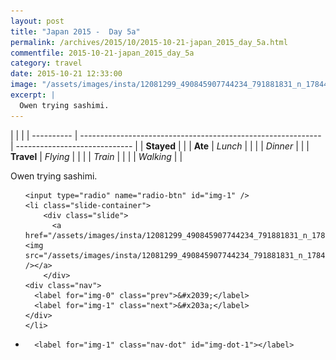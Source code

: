 ```yaml
---
layout: post
title: "Japan 2015 -  Day 5a"
permalink: /archives/2015/10/2015-10-21-japan_2015_day_5a.html
commentfile: 2015-10-21-japan_2015_day_5a
category: travel
date: 2015-10-21 12:33:00
image: "/assets/images/insta/12081299_490845907744234_791881831_n_17844889195047535.jpg"
excerpt: |
  Owen trying sashimi.
---
```


|            |                                                              |
| ---------- | ------------------------------------------------------------ | ----------------------------- |
| **Stayed** |  |
| **Ate**    | _Lunch_                                                      |          |
|            | _Dinner_                                                     |          |
| **Travel** | _Flying_                                                     |          |
|            | _Train_                                                      |          |
|            | _Walking_                                                    |          |


Owen trying sashimi.


<ul class="slides">

    <input type="radio" name="radio-btn" id="img-1" />
    <li class="slide-container">
        <div class="slide">
          <a href="/assets/images/insta/12081299_490845907744234_791881831_n_17844889195047535.jpg"><img src="/assets/images/insta/12081299_490845907744234_791881831_n_17844889195047535.jpg" /></a>
        </div>
    <div class="nav">
      <label for="img-0" class="prev">&#x2039;</label>
      <label for="img-1" class="next">&#x203a;</label>
    </div>
    </li>
			
<li class="nav-dots">

      <label for="img-1" class="nav-dot" id="img-dot-1"></label>

</li>
</ul>        
             

		